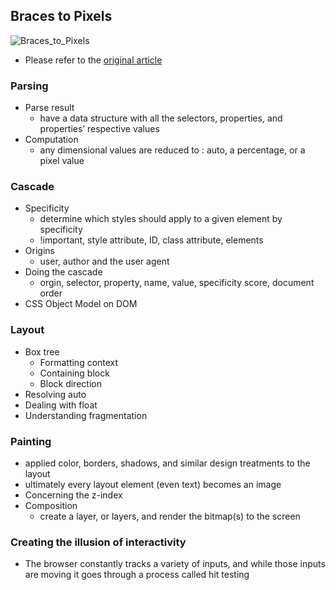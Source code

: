 ## Braces to Pixels

![Braces_to_Pixels](https://alistapart.com/d/braces-to-pixels/03_Braces_to_Pixels_8_2_696w.png "Braces_to_Pixels")
* Please refer to the [original article](https://alistapart.com/article/braces-to-pixels)

### Parsing
* Parse result
  * have a data structure with all the selectors, properties, and properties’ respective values
* Computation
  * any dimensional values are reduced to : auto, a percentage, or a pixel value 

### Cascade
* Specificity
  * determine which styles should apply to a given element by specificity
  * !important, style attribute, ID, class attribute, elements
* Origins
  * user, author and the user agent
* Doing the cascade
  * orgin, selector, property, name, value, specificity score, document order      
* CSS Object Model on DOM

### Layout
* Box tree
  * Formatting context
  * Containing block
  * Block direction 
* Resolving auto
* Dealing with float
* Understanding fragmentation

### Painting
* applied color, borders, shadows, and similar design treatments to the layout
* ultimately every layout element (even text) becomes an image
* Concerning the z-index
* Composition
  * create a layer, or layers, and render the bitmap(s) to the screen 

### Creating the illusion of interactivity
* The browser constantly tracks a variety of inputs, and while those inputs are moving it goes through a process called hit testing
